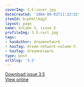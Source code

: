 ```yaml
---
coverImg: 3.5-cover.jpg
dateCreated: '1984-09-01T11:32:52'
itemId: bcphbllkqg7
layout: page
name: Volume 3, issue 5
profileImg: 3.5-rect.jpg
tags:
- hasAuthor: dreamnetwork
- hasTag: dream-network-volume-3
- hasTag: dreamnetwork
type: post
urlSlug: '3.5'
---
```

<a href="../files/pdfs/Volume_3/3.5-The-Dream-Network_Volume-3_No-5.pdf" download="">Download issue 3.5</a><br><a href="../files/pdfs/Volume_3/3.5-The-Dream-Network_Volume-3_No-5.pdf">View online</a>